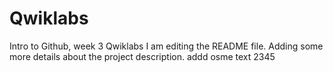 # Qwiklabs
Intro to Github, week 3 Qwiklabs I am editing the README file. Adding some more details about the project description.
addd osme text 2345






